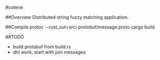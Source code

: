 #coterie

##Overview
Distributed string fuzzy matching application.

##Compile
protoc --rust_out=src/ protobuf/message.proto
cargo build

##TODO
- build protobuf from build.rs
- dht work, start with join messages

